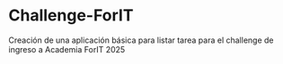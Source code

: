 # Challenge-ForIT
Creación de una aplicación básica para listar tarea para el challenge de ingreso a Academia ForIT 2025
